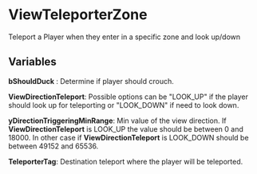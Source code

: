 # ViewTeleporterZone

Teleport a Player when they enter in a specific zone and look up/down 


## Variables ##

__bShouldDuck__ : Determine if player should crouch.  
  
__ViewDirectionTeleport__: Possible options can be "LOOK_UP" if the player should look up for teleporting or "LOOK_DOWN" if need to look down.  
  
__yDirectionTriggeringMinRange__: Min value of the view direction. If __ViewDirectionTeleport__ is LOOK_UP the value should be between 0 and 18000. In other case if __ViewDirectionTeleport__ is LOOK_DOWN should be between 49152 and 65536.  
  
__TeleporterTag__: Destination teleport where the player will be teleported.  

